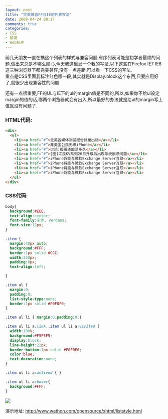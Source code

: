 ```yaml
---
layout: post
title: "完美兼容FF与IE的列表写法"
date: 2008-04-24 08:17
comments: true
categories:
- CSS
- 前端
- Web标准
---
```

前几天朋友一直在搞这个列表的样式与兼容问题,有序列表可能是初学者最烦的问题,做出来总是不哪么顺心,今天我这里发一个我的写法,以下这些在Firefox IE7 IE6这三种浏览器下都完美兼容,没有一点差距,可以看一下CSS的写法.<br />重点是CSS里面我标注红色哪一段,其实就是Display:block这个东西,只要应用好了,就很少出现兼容性的问题.

还有一点很重要,FF的UL与IE下的ul的margin值是不同的,所以,如果你不给ul设定margin的值的话,哪两个浏览器就会有出入,所以最好的办法就是给ul的margin写上值就没有问题了.

### HTML代码:

```html
<div>
  <ul>
    <li><a href=”#”>全美各媒体测试报告倾巢出动</a></li>
    <li><a href=”#”>非美国公民无缘iPhone</a></li>
    <li><a href=”#”>讨论:报纸还能活多久</a></li>
    <li><a href=”#”>[图]江民KV系列26日升级后出现系统崩溃问题</a></li>
    <li><a href=”#”>iPhone将能与微软Exchange Server互联</a></li>
    <li><a href=”#”>iPhone将能与微软Exchange Server互联</a></li>
    <li><a href=”#”>iPhone将能与微软Exchange Server互联</a></li>
    <li><a href=”#”>iPhone将能与微软Exchange Server互联</a></li>
  </ul>
</div>
```

### CSS代码:

```css
body{
  background:#EEE;
  text-align:center;
  font-family:宋体, verdana;
  font-size:12px;
}

.item {
  margin:40px auto;
  background:#FFF;
  border:1px solid #CCC;
  width:250px;
  padding:8px;
  text-align:left;

}

.item ul {
  margin:0;
  padding:0;
  list-style-type:none;
  border:1px solid #F0F0F0;
}

.item ul li { margin:0;padding:0;}

.item ul li a:link,.item ul li a:visited {
  width:100%;
  background:#F5F5F5;
  display:block;
  line-height:22px;
  border-bottom:1px solid #F0F0F0;
  color:blue;
  text-decoration:none;
}

.item ul li a:actived { }

.item ul li a:hover{
  background:#FFF;
}
```

<img src="http://www.cnblogs.com/images/cnblogs_com/huacn/Ul_Li_listStyle_WebStand.PNG" border="0" />

演示地址: <a href="http://www.wathon.com/opensource/xhtml/liststyle.html" target="_blank">http://www.wathon.com/opensource/xhtml/liststyle.html</a>
